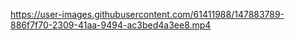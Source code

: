 https://user-images.githubusercontent.com/61411988/147883789-886f7f70-2309-41aa-9494-ac3bed4a3ee8.mp4
